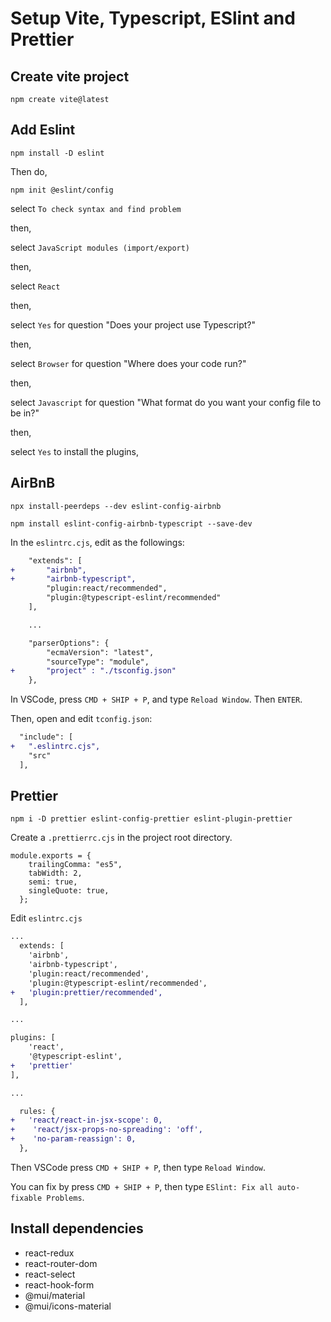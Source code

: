 # Setup Vite, Typescript, ESlint and Prettier

## Create vite project

```
npm create vite@latest
```

## Add Eslint

```
npm install -D eslint
```

Then do,

```
npm init @eslint/config
```

select `To check syntax and find problem`

then,

select `JavaScript modules (import/export)`

then,

select `React`

then,

select `Yes` for question "Does your project use Typescript?"

then,

select `Browser` for question "Where does your code run?"

then,

select `Javascript` for question "What format do you want your config file to be in?"

then,

select `Yes` to install the plugins,

## AirBnB

```
npx install-peerdeps --dev eslint-config-airbnb
```

```
npm install eslint-config-airbnb-typescript --save-dev
```

In the `eslintrc.cjs`, edit as the followings:

```diff
    "extends": [
+       "airbnb",
+       "airbnb-typescript",
        "plugin:react/recommended",
        "plugin:@typescript-eslint/recommended"
    ],

    ...

    "parserOptions": {
        "ecmaVersion": "latest",
        "sourceType": "module",
+       "project" : "./tsconfig.json"
    },

```

In VSCode, press `CMD + SHIP + P`, and type `Reload Window`. Then `ENTER`.

Then, open and edit `tconfig.json`:

```diff
  "include": [
+   ".eslintrc.cjs",
    "src"
  ],
```

## Prettier

```
npm i -D prettier eslint-config-prettier eslint-plugin-prettier
```

Create a `.prettierrc.cjs` in the project root directory.

```
module.exports = {
    trailingComma: "es5",
    tabWidth: 2,
    semi: true,
    singleQuote: true,
  };
```

Edit `eslintrc.cjs`

```diff
...
  extends: [
    'airbnb',
    'airbnb-typescript',
    'plugin:react/recommended',
    'plugin:@typescript-eslint/recommended',
+   'plugin:prettier/recommended',
  ],

...

plugins: [
    'react',
    '@typescript-eslint',
+   'prettier'
],

...

  rules: {
+   'react/react-in-jsx-scope': 0,
+    'react/jsx-props-no-spreading': 'off',
+    'no-param-reassign': 0,
  },

```

Then VSCode press `CMD + SHIP + P`, then type `Reload Window`.

You can fix by press `CMD + SHIP + P`, then type `ESlint: Fix all auto-fixable Problems`.

## Install dependencies

- react-redux
- react-router-dom
- react-select
- react-hook-form
- @mui/material
- @mui/icons-material
